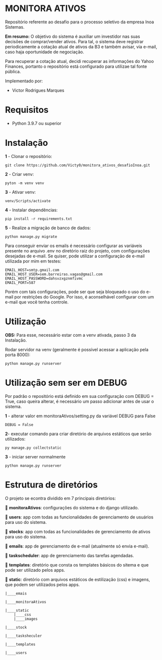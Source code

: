 # MONITORA ATIVOS
Repositório referente ao desafio para o processo seletivo da empresa Inoa Sistemas.

**Em resumo:** O objetivo do sistema é auxiliar um investidor nas suas decisões de comprar/vender ativos. Para tal, o sistema deve registrar periodicamente a cotação atual de ativos da B3 e também avisar, via e-mail, caso haja oportunidade de negociação.

Para recuperar a cotação atual, decidi recuperar as informações do Yahoo Finances, portanto o repositório está configurado para utilizae tal fonte pública.

Implementado por:
 - Victor Rodrigues Marques

# Requisitos

 - Python 3.9.7 ou superior

# Instalação

**1** - Clonar o repositório:

    git clone https://github.com/Victy0/monitora_ativos_desafioInoa.git

**2** - Criar venv:

    pyton -m venv venv

**3** - Ativar venv:

    venv/Scripts/activate

**4** - Instalar dependências:

    pip install -r requirements.txt

**5** - Realize a migração de banco de dados:

    python manage.py migrate

Para conseguir enviar os emails é necessário configurar as variáveis presente no arquivo .env no diretório raiz do projeto, com configurações desejadas de e-mail. Se quiser, pode utilizar a configuração de e-mail utilizada por mim em testes:

    EMAIL_HOST=smtp.gmail.com
    EMAIL_HOST_USER=sem.barreiras.vagas@gmail.com
    EMAIL_HOST_PASSWORD=dahsvzxgznmfivmc
    EMAIL_PORT=587

Porém com tais configurações, pode ser que seja bloqueado o uso do e-mail por restrições do Google. Por isso, é aconselhável configurar com um e-mail que você tenha controle.

# Utilização

**OBS:** Para esse, necessário estar com a venv ativada, passo 3 da Instalação.

Rodar servidor na venv (geralmente é possível acessar a aplicação pela porta 8000):

    python manage.py runserver

# Utilização sem ser em DEBUG

Por padrão o repositório está definido em sua configuração com DEBUG = True, caso queira alterar, é necessário um passo adicionar antes de usar o sistema.

**1** - alterar valor em monitoraAtivos/setting.py da variável DEBUG para False

    DEBUG = False

**2**- executar comando para criar diretório de arquivos estáticos que serão utilizados:

    py manage.py collectstatic

**3** - iniciar server normalmente

    python manage.py runserver

#  Estrutura de diretórios

O projeto se econtra dividido em 7 principais diretórios:

:small_blue_diamond: **monitoraAtivos**: configurações do sistema e do django utilizado.

:small_blue_diamond: **users**: app com todas as funcionalidades de gerenciamento de usuários para uso do sistema.

:small_blue_diamond: **stocks**: app com todas as funcionalidades de gerenciamento de ativos para uso do sistema.

:small_blue_diamond: **emails**: app de gerenciamento de e-mail (atualmente só envia e-mail).

:small_blue_diamond: **taskscheduler**: app de gerenciamento das tarefas agendadas.

:small_blue_diamond: **templates**: diretório que consta os templates básicos do sitema e que pode ser utilizado pelos apps.

:small_blue_diamond: **static**: diretório com arquivos estáticos de estilização (css) e imagens, que podem ser utilizados pelos apps.

    |____emais

    |____monitoraAtivos

    |____static
        |____css
        |____images

    |____stock

    |____tasksheculer

    |____templates

    |____users
